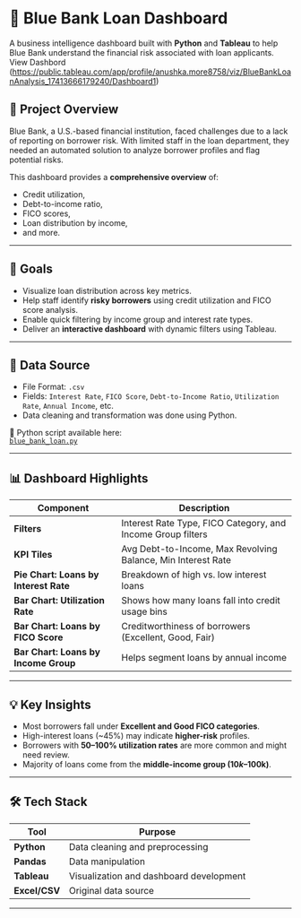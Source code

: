 # 🏦 Blue Bank Loan Dashboard

A business intelligence dashboard built with **Python** and **Tableau** to help Blue Bank understand the financial risk associated with loan applicants.
View Dashbord (https://public.tableau.com/app/profile/anushka.more8758/viz/BlueBankLoanAnalysis_17413666179240/Dashboard1)

## 📌 Project Overview

Blue Bank, a U.S.-based financial institution, faced challenges due to a lack of reporting on borrower risk. With limited staff in the loan department, they needed an automated solution to analyze borrower profiles and flag potential risks.

This dashboard provides a **comprehensive overview** of:
- Credit utilization,
- Debt-to-income ratio,
- FICO scores,
- Loan distribution by income,
- and more.

---

## 🎯 Goals

- Visualize loan distribution across key metrics.
- Help staff identify **risky borrowers** using credit utilization and FICO score analysis.
- Enable quick filtering by income group and interest rate types.
- Deliver an **interactive dashboard** with dynamic filters using Tableau.

---

## 🧩 Data Source

- File Format: `.csv` 
- Fields: `Interest Rate`, `FICO Score`, `Debt-to-Income Ratio`, `Utilization Rate`, `Annual Income`, etc.
- Data cleaning and transformation was done using Python.

🔗 Python script available here:  
[`blue_bank_loan.py`](https://github.com/anushkamore23/Python-Tableau/blob/main/Blue_bank_loan.py)

---

## 📊 Dashboard Highlights

| Component                                | Description                                                         |
|------------------------------------------|---------------------------------------------------------------------|
| **Filters**                              | Interest Rate Type, FICO Category, and Income Group filters         |
| **KPI Tiles**                            | Avg Debt-to-Income, Max Revolving Balance, Min Interest Rate        |
| **Pie Chart: Loans by Interest Rate**    | Breakdown of high vs. low interest loans                            |
| **Bar Chart: Utilization Rate**          | Shows how many loans fall into credit usage bins                    |
| **Bar Chart: Loans by FICO Score**       | Creditworthiness of borrowers (Excellent, Good, Fair)               |
| **Bar Chart: Loans by Income Group**     | Helps segment loans by annual income                               |

---

## 💡 Key Insights

- Most borrowers fall under **Excellent and Good FICO categories**.
- High-interest loans (~45%) may indicate **higher-risk** profiles.
- Borrowers with **50–100% utilization rates** are more common and might need review.
- Majority of loans come from the **middle-income group ($10k–$100k)**.

---

## 🛠 Tech Stack

| Tool        | Purpose                                  |
|-------------|------------------------------------------|
| **Python**  | Data cleaning and preprocessing          |
| **Pandas**  | Data manipulation                        |
| **Tableau** | Visualization and dashboard development  |
| **Excel/CSV** | Original data source                   |

---



